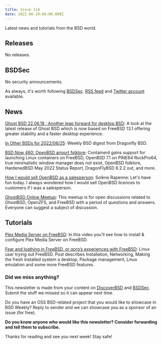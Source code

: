```yaml
---
title: Issue 114
date: 2022-06-29:00:00.000Z
---
```


Latest news and tutorials from the BSD world.

<!-- more -->


## Releases

No releases.
## BSDSec

No security announcements.

As always, it's worth following [BSDSec](https://bsdsec.net). [RSS feed](https://bsdsec.net/articles.atom) and [Twitter account](https://twitter.com/bsdsec) available.
## News

[ Ghost BSD 22.06.18 : Another leap forward for desktop BSD](https://www.youtube.com/watch?v=aT4der1eDi4&utm_source=bsdweekly): A look at the latest release of Ghost BSD which is now based on FreeBSD 13.1 offering greater stability and a faster desktop experience.

[In Other BSDs for 2022/06/25](https://www.dragonflydigest.com/2022/06/25/27079.html?utm_source=bsdweekly): Weekly BSD digest from Dragonfly BSD.

[BSD Now 460: OpenBSD airport folklore](https://www.bsdnow.tv/460?utm_source=bsdweekly): Containerd gains support for launching Linux containers on FreeBSD, OpenBSD 7.1 on PINE64 RockPro64, true minimalistic window manager does not exist, OpenBSD folklore, HardenedBSD May 2022 Status Report, DragonFlyBSD 6.2.2 out, and more.

[How I would sell OpenBSD as a salesperson](https://dataswamp.org/~solene/2022-06-22-openbsd-selling-arguments.html?utm_source=bsdweekly): Solène Rapenne: Let's have fun today. I always wondered how I would sell OpenBSD licences to customers if I was a salesperson.

[GhostBSD Online Meetup](http://ghostbsd.org/node/249?utm_source=bsdweekly): This meetup is for open discussions related to GhostBSD, OpenZFS, and FreeBSD with a period of questions and answers. Everyone can suggest a subject of discussion.
## Tutorials

[Plex Media Server on FreeBSD](https://www.youtube.com/watch?v=aArv5nCnxX8&utm_source=bsdweekly): In this video you'll see how to install & configure Plex Media Server on FreeBSD.

[Fear and loathing in FreeBSD, or qorg’s experiences with FreeBSD](https://qorg11.net/tech_posts/freebsd_as_desktop.html?utm_source=bsdweekly): Linux user trying out FreeBSD. Post describes Installation, Networking, Making the fresh installed system a desktop, Package management, Linux emulation and some more FreeBSD features.

### Did we miss anything?

This newsletter is made from your content on [DiscoverBSD](https://discoverbsd.com) and [BSDSec](https://bsdsec.net). Submit the stuff we missed so it can appear next time.

Do you have an OSS BSD-related project that you would like to showcase in BSD Weekly? Reply to sender and we can showcase you as a sponsor of an issue (for free).

**Do you know anyone who would like this newsletter? Consider forwarding and tell them to subscribe.**

Thanks for reading and see you next week! Stay safe!
